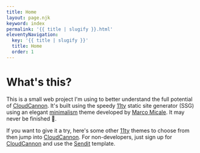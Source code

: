 ```yaml
---
title: Home
layout: page.njk
keyword: index
permalink: '{{ title | slugify }}.html'
eleventyNavigation:
  key: '{{ title | slugify }}'
  title: Home
  order: 1
---
```

# What's this?

This is a small web project I'm using to better understand the full potential of <a target="_blank" rel="noopener" href="https://cloudcannon.com">CloudCannon</a>. It's built using the speedy <a target="_blank" rel="noopener" href="https://www.11ty.dev/">11ty</a> static site generator (SSG) using an elegant <a target="_blank" rel="noopener" href="https://github.com/MarcoMicale/Minimalism">minimalism</a> theme developed by&nbsp;<a target="_blank" rel="noopener" href="https://github.com/MarcoMicale">Marco Micale</a>. It may never be finished 😬.

If you want to give it a try, here's some other <a target="_blank" rel="noopener" style="font-family: var(--font-family); letter-spacing: 0.01rem;" href="https://www.11ty.dev">11ty</a> themes to choose from then jump into <a target="_blank" rel="noopener" style="font-family: var(--font-family); letter-spacing: 0.01rem;" href="https://app.cloudcannon.com/register?trial=cc_standard">CloudCannon</a>. For non-developers, just sign up for <a target="_blank" rel="noopener" style="font-family: var(--font-family); letter-spacing: 0.01rem;" href="https://app.cloudcannon.com/register?trial=cc_standard">CloudCannon</a> and use the <a target="_blank" rel="noopener" style="font-family: var(--font-family); letter-spacing: 0.01rem;" href="https://github.com/CloudCannon/sendit-eleventy-template">Sendit</a> template.